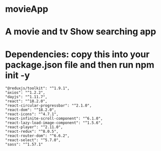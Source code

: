 # movieApp
# A movie and tv Show searching app
# Dependencies: copy this into your package.json file and then run npm init -y
    "@reduxjs/toolkit": "^1.9.1",
    "axios": "^1.2.2",
    "dayjs": "^1.11.7",
    "react": "^18.2.0",
    "react-circular-progressbar": "^2.1.0",
    "react-dom": "^18.2.0",
    "react-icons": "^4.7.1",
    "react-infinite-scroll-component": "^6.1.0",
    "react-lazy-load-image-component": "^1.5.6",
    "react-player": "^2.11.0",
    "react-redux": "^8.0.5",
    "react-router-dom": "^6.6.2",
    "react-select": "^5.7.0",
    "sass": "^1.57.1"
